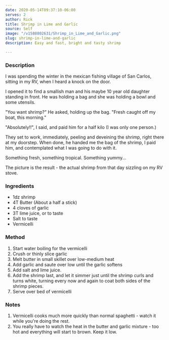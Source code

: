 ```yaml
---
date: 2020-05-14T09:37:10-06:00
serves: 2
author: Rick
title: Shrimp in Lime and Garlic
source: Self
image: "/v1588802631/Shrimp_in_Lime_and_Garlic.png"
slug: shrimp-in-lime-and-garlic
description: Easy and fast, bright and tasty shrimp

---
```

### Description

I was spending the winter in the mexican fishing village of San Carlos, sitting in my RV, when I heard a knock on the door.

I opened it to find a smallish man and his maybe 10 year old daughter standing in front.  He was holding a bag and she was holding a bowl and some utensils.

"You want shrimp?" He asked, holding up the bag.  "Fresh caught off my boat, this morning."

"Absolutely!!", I said, and paid him for a half kilo (I was only one person.)

They set to work, immediately, peeling and deveining the shrimp, right there at my doorstep.  When done, he handed me the bag of the shrimp, I paid him, and contemplated what I was going to do with it.

Something fresh, something tropical. Something yummy...

The picture is the result - the actual shrimp from that day sizzling on my RV stove.

### Ingredients

* 1dz shrimp
* 4T Butter (About a half a stick)
* 4 cloves of garlic
* 3T lime juice, or to taste
* Salt to taste
* Vermicelli

### Method

1. Start water boiling for the vermicelli
2. Crush or thinly slice garlic
3. Melt butter in small skillet over low-medium heat
4. Add garlic and saute over low until the garlic softens
5. Add salt and lime juice.
6. Add the shrimp last, and let it simmer just until the shrimp curls and turns white, turning every now and again to coat both sides of the shrimp pieces.
7. Serve over bed of vermicelli

### Notes

1. Vermicelli cooks much more quickly than normal spaghetti - watch it while you're doing the rest.
2. You really have to watch the heat in the butter and garlic mixture - too hot and everything will start to brown.  Keep it low.